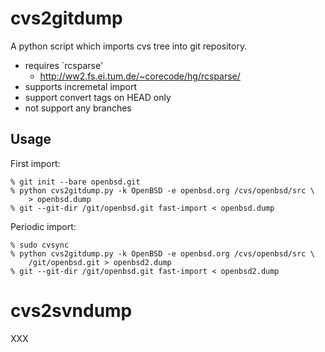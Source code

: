 cvs2gitdump
===========

A python script which imports cvs tree into git repository.

- requires `rcsparse'
  - http://ww2.fs.ei.tum.de/~corecode/hg/rcsparse/
- supports incremetal import
- support convert tags on HEAD only
- not support any branches

Usage
-----

First import:

    % git init --bare openbsd.git
    % python cvs2gitdump.py -k OpenBSD -e openbsd.org /cvs/openbsd/src \
        > openbsd.dump
    % git --git-dir /git/openbsd.git fast-import < openbsd.dump

Periodic import:

    % sudo cvsync
    % python cvs2gitdump.py -k OpenBSD -e openbsd.org /cvs/openbsd/src \
        /git/openbsd.git > openbsd2.dump
    % git --git-dir /git/openbsd.git fast-import < openbsd2.dump

cvs2svndump
===========

XXX
